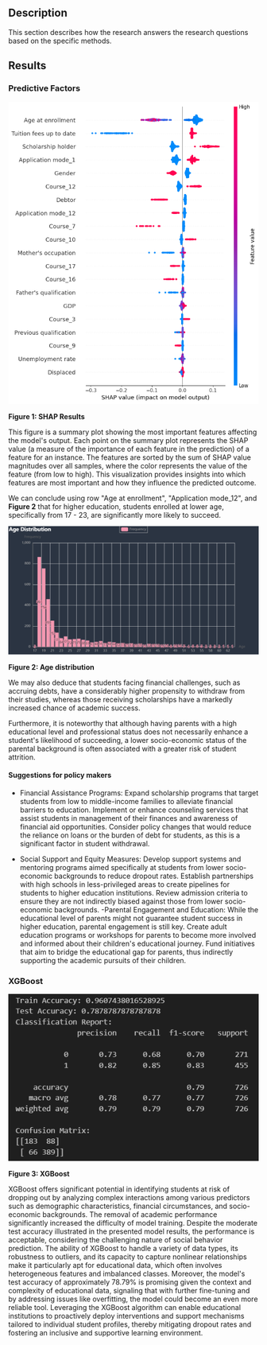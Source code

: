 ## Description
This section describes how the research answers the research questions based on the specific methods.

## Results

### Predictive Factors

<img src="SHAP.png" alt="SHAP">

**Figure 1: SHAP Results**

This figure is a summary plot showing the most important features affecting the model's output. Each point on the summary plot represents the SHAP value (a measure of the importance of each feature in the prediction) of a feature for an instance. The features are sorted by the sum of SHAP value magnitudes over all samples, where the color represents the value of the feature (from low to high). This visualization provides insights into which features are most important and how they influence the predicted outcome.

We can conclude using row "Age at enrollment", "Application mode_12", and **Figure 2** that for higher education, students enrolled at lower age, specifically from 17 - 23, are significantly more likely to succeed.

<img src="Age.png" alt="Age">

**Figure 2: Age distribution**

We may also deduce that students facing financial challenges, such as accruing debts, have a considerably higher propensity to withdraw from their studies, whereas those receiving scholarships have a markedly increased chance of academic success.

Furthermore, it is noteworthy that although having parents with a high educational level and professional status does not necessarily enhance a student's likelihood of succeeding, a lower socio-economic status of the parental background is often associated with a greater risk of student attrition.

#### Suggestions for policy makers

- Financial Assistance Programs:
  Expand scholarship programs that target students from low to middle-income families to alleviate financial barriers to education.
  Implement or enhance counseling services that assist students in management of their finances and awareness of financial aid opportunities.
  Consider policy changes that would reduce the reliance on loans or the burden of debt for students, as this is a significant factor in student withdrawal.

- Social Support and Equity Measures:
   Develop support systems and mentoring programs aimed specifically at students from lower socio-economic backgrounds to reduce dropout rates.
   Establish partnerships with high schools in less-privileged areas to create pipelines for students to higher education institutions.
   Review admission criteria to ensure they are not indirectly biased against those from lower socio-economic backgrounds.
  -Parental Engagement and Education:
While the educational level of parents might not guarantee student success in higher education, parental engagement is still key.
  Create adult education programs or workshops for parents to become more involved and informed about their children's educational journey.
  Fund initiatives that aim to bridge the educational gap for parents, thus indirectly supporting the academic pursuits of their children.
  
### XGBoost

<img src="XGBoost.png" alt="XGBoost">

**Figure 3: XGBoost**

XGBoost offers significant potential in identifying students at risk of dropping out by analyzing complex interactions among various predictors such as demographic characteristics, financial circumstances, and socio-economic backgrounds. The removal of academic performance significantly increased the difficulty of model training. Despite the moderate test accuracy illustrated in the presented model results, the performance is acceptable, considering the challenging nature of social behavior prediction. The ability of XGBoost to handle a variety of data types, its robustness to outliers, and its capacity to capture nonlinear relationships make it particularly apt for educational data, which often involves heterogeneous features and imbalanced classes. Moreover, the model's test accuracy of approximately 78.79% is promising given the context and complexity of educational data, signaling that with further fine-tuning and by addressing issues like overfitting, the model could become an even more reliable tool. Leveraging the XGBoost algorithm can enable educational institutions to proactively deploy interventions and support mechanisms tailored to individual student profiles, thereby mitigating dropout rates and fostering an inclusive and supportive learning environment.

